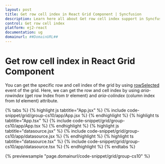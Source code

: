 ```yaml
---
layout: post
title: Get row cell index in React Grid Component | Syncfusion
description: Learn here all about Get row cell index support in Syncfusion Essential React Grid component, it's elements and more.
control: Get row cell index 
platform: ej2-react
documentation: ug
domainurl: ##DomainURL##
---
```


# Get row cell index in React Grid Component

You can get the specific row and cell index of the grid by using [rowSelected](https://ej2.syncfusion.com/react/documentation/api/grid/#rowselected) event of the grid. Here, we can get the row and cell index by using *aria-rowindex* (get row Index from *tr* element) and *aria-colindex* (column index from *td* element) attribute.

 {% tabs %}
{% highlight js tabtitle="App.jsx" %}
{% include code-snippet/grid/group-cs10/app/App.jsx %}
{% endhighlight %}
{% highlight ts tabtitle="App.tsx" %}
{% include code-snippet/grid/group-cs10/app/App.tsx %}
{% endhighlight %}
{% highlight js tabtitle="datasource.jsx" %}
{% include code-snippet/grid/group-cs10/app/datasource.jsx %}
{% endhighlight %}
{% highlight ts tabtitle="datasource.tsx" %}
{% include code-snippet/grid/group-cs10/app/datasource.tsx %}
{% endhighlight %}
{% endtabs %}

 {% previewsample "page.domainurl/code-snippet/grid/group-cs10" %}